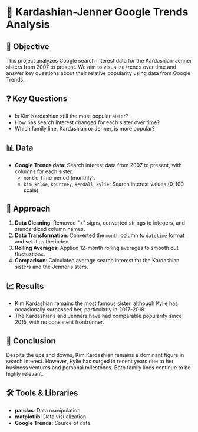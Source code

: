 # 🌟 Kardashian-Jenner Google Trends Analysis

## 📝 Objective
This project analyzes Google search interest data for the Kardashian-Jenner sisters from 2007 to present. We aim to visualize trends over time and answer key questions about their relative popularity using data from Google Trends.

## ❓ Key Questions
- Is Kim Kardashian still the most popular sister?
- How has search interest changed for each sister over time?
- Which family line, Kardashian or Jenner, is more popular?

## 📊 Data
- **Google Trends data**: Search interest data from 2007 to present, with columns for each sister:
  - `month`: Time period (monthly).
  - `kim`, `khloe`, `kourtney`, `kendall`, `kylie`: Search interest values (0-100 scale).

## 🧠 Approach
1. **Data Cleaning**: Removed "<" signs, converted strings to integers, and standardized column names.
2. **Data Transformation**: Converted the `month` column to `datetime` format and set it as the index.
3. **Rolling Averages**: Applied 12-month rolling averages to smooth out fluctuations.
4. **Comparison**: Calculated average search interest for the Kardashian sisters and the Jenner sisters.

## 📈 Results
- Kim Kardashian remains the most famous sister, although Kylie has occasionally surpassed her, particularly in 2017-2018.
- The Kardashians and Jenners have had comparable popularity since 2015, with no consistent frontrunner.

## 🚀 Conclusion
Despite the ups and downs, Kim Kardashian remains a dominant figure in search interest. However, Kylie has surged in recent years due to her business ventures and personal milestones. Both family lines continue to be highly relevant.

## 🛠️ Tools & Libraries
- **pandas**: Data manipulation
- **matplotlib**: Data visualization
- **Google Trends**: Source of data
